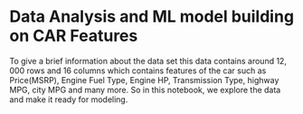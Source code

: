 # Data Analysis and ML model building on CAR Features
To give a brief information about the data set this data contains around 12, 000 rows and 16 columns which contains features of the car such as Price(MSRP), Engine Fuel Type, Engine HP, Transmission Type, highway MPG, city MPG and many more. So in this notebook, we explore the data and make it ready for modeling.
